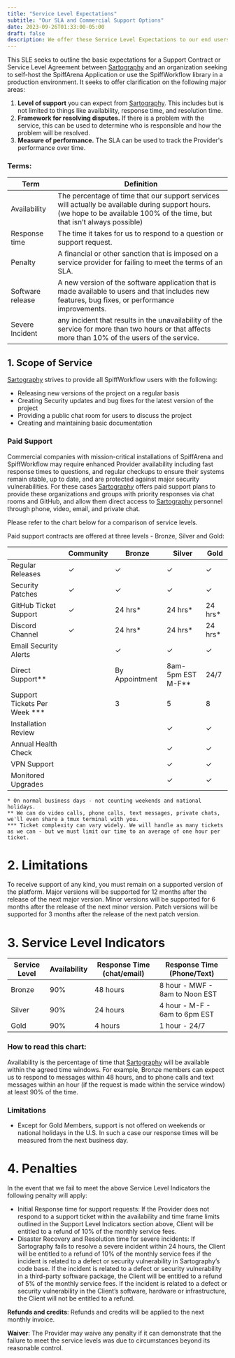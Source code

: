 ```yaml
---
title: "Service Level Expectations"
subtitle: "Our SLA and Commercial Support Options"
date: 2023-09-26T01:33:00-05:00
draft: false
description: We offer these Service Level Expectations to our end users, and provide paid support options for organizations that need guaranteed availability, fast response times to questions, and resources to assure their system remains stable, up to date and free of major security vulnerabilities.
---
```


This SLE seeks to outline the basic expectations for a Support Contract or Service Level Agreement between [Sartography](https://sartography.com) and an organization seeking to self-host the SpiffArena Application or use the SpiffWorkflow library in a production environment.  It seeks to offer clarification on the following major areas:
1. **Level of support** you can expect from [Sartography](https://sartography.com). This includes but is not limited to things like availability, response time, and resolution time.
2. **Framework for resolving disputes.** If there is a problem with the service, this can be used to determine who is responsible and how the problem will be resolved.
3. **Measure of performance.** The SLA can be used to track the Provider's performance over time.


### Terms:
| Term             | Definition                                                                                                                                                                   |
|------------------|------------------------------------------------------------------------------------------------------------------------------------------------------------------------------|
| Availability     | The percentage of time that our support services will actually be available during support hours. (we hope to be available 100% of the time, but that isn’t always possible) |
| Response time    | The time it takes for us to respond to a question or support request.                                                                                                        |
| Penalty          | A financial or other sanction that is imposed on a service provider for failing to meet the terms of an SLA.                                                                 |
| Software release | A new version of the software application that is made available to users and that includes new features, bug fixes, or performance improvements.                            |
| Severe Incident  | any incident that results in the unavailability of the service for more than two hours or that affects more than 10% of the users of the service.                            |

## 1. Scope of Service

[Sartography](https://sartography.com) strives to provide all SpiffWorkflow users with the following:

* Releasing new versions of the project on a regular basis
* Creating Security updates and bug fixes for the latest version of the project
* Providing a public chat room for users to discuss the project
* Creating and maintaining basic documentation

### Paid Support
Commercial companies with mission-critical installations of SpiffArena and SpiffWorkflow may require enhanced Provider availability including fast response times to questions, and regular checkups to ensure their systems remain stable, up to date, and are protected against major security vulnerabilities.  For these cases [Sartography](https://sartography.com) offers paid support plans to provide these organizations and groups with priority responses via chat rooms and GitHub, and  allow them direct access to [Sartography](https://sartography.com) personnel through phone, video, email, and private chat.

Please refer to the chart below for a comparison of service levels.

Paid support contracts are offered at three levels - Bronze, Silver and Gold:

|                       | Community | Bronze               | Silver            | Gold       |
|-----------------------|-----------|----------------------|-------------------|------------|
| Regular Releases      | ✓         | ✓                    | ✓                 | ✓          |
| Security Patches      | ✓         | ✓                    | ✓                 | ✓          |
| GitHub Ticket Support | ✓         | 24 hrs\*             | 24 hrs\*          | 24 hrs\*   |
| Discord Channel       | ✓         | 24 hrs\*             | 24 hrs\*          | 24 hrs\*   |
| Email Security Alerts |           | ✓                    | ✓                 | ✓          |
| Direct Support\*\*    |           | By Appointment       | 8am-5pm EST M-F** | 24/7 |
| Support Tickets Per Week ***         |           | 3 | 5 | 8 |
| Installation Review   |           |                      | ✓                 | ✓          |
| Annual Health Check   |           |                      | ✓                 | ✓          |
| VPN Support           |           |                      | ✓                 | ✓          |
| Monitored Upgrades    |           |                      | ✓                 | ✓          |

```
* On normal business days - not counting weekends and national holidays.  
** We can do video calls, phone calls, text messages, private chats, we'll even share a tmux terminal with you. 
*** Ticket complexity can vary widely. We will handle as many tickets as we can - but we must limit our time to an average of one hour per ticket. 
```


# 2. Limitations
To receive support of any kind, you must remain on a supported version of the platform. Major versions will be supported for 12 months after the release of the next major version.  Minor versions will be supported for 6 months after the release of the next minor version.  Patch versions will be supported for 3 months after the release of the next patch version.

# 3. Service Level Indicators

| Service Level | Availability | Response Time (chat/email) | Response Time (Phone/Text)     |
| ------------- |--------------|----------------------------|--------------------------------|
| Bronze        | 90%          | 48 hours                   | 8 hour - MWF - 8am to Noon EST |
| Silver        | 90%          | 24 hours                   | 4 hour - M-F - 6am to 6pm EST  |
| Gold          | 90%          | 4 hours                    | 1 hour - 24/7                  |

### How to read this chart:
Availability is the percentage of time that [Sartography](https://sartography.com) will be available within the agreed time windows. For example, Bronze members can expect us to respond to messages within 48 hours, and to phone calls and text messages within an hour (if the request is made within the service window) at least 90% of the time.

### Limitations
* Except for Gold Members, support is not offered on weekends or national holidays in the U.S.  In such a case our response times will be measured from the next business day.


# 4. Penalties
In the event that we fail to meet the above Service Level Indicators the following penalty will apply:


* Initial Response time for support requests: If the Provider does not respond to a support ticket within the availability and time frame limits outlined in the Support Level Indicators section above, Client will be entitled to a refund of 10% of the monthly service fees.
* Disaster Recovery and Resolution time for severe incidents: If Sartography fails to resolve a severe incident within 24 hours, the Client will be entitled to a refund of 10% of the monthly service fees if the incident is related to a defect or security vulnerability in Sartography’s code base. If the incident is related to a defect or security vulnerability in a third-party software package, the Client will be entitled to a refund of 5% of the monthly service fees. If the incident is related to a defect or security vulnerability in the Client’s software, hardware or infrastructure, the Client will not be entitled to a refund.

**Refunds and credits**: Refunds and credits will be applied to the next monthly invoice.

**Waiver**: The Provider may waive any penalty if it can demonstrate that the failure to meet the service levels was due to circumstances beyond its reasonable control.

